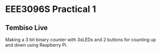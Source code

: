 # EEE3096S Practical 1
## Tembiso Live

Making a 3 bit binary counter with 3xLEDs and 2 buttons for counting up and down using Raspberry Pi.
